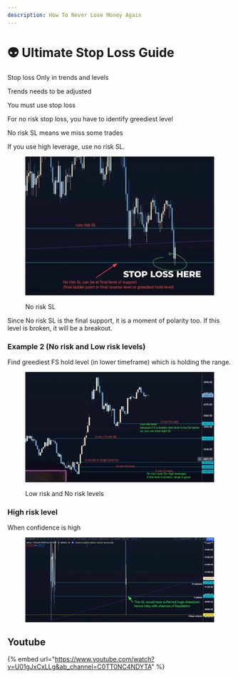 ```yaml
---
description: How To Never Lose Money Again
---
```


# 👽 Ultimate Stop Loss Guide

Stop loss Only in trends and levels

Trends needs to be adjusted

You must use stop loss

For no risk stop loss, you have to identify greediest level

No risk SL means we miss some trades

If you use high leverage, use no risk SL.

<figure><img src="../.gitbook/assets/image (13) (1).png" alt=""><figcaption><p>No risk SL</p></figcaption></figure>

Since No risk SL is the final support, it is a moment of polarity too. If this level is broken, it will be a breakout.

### Example 2 (No risk and Low risk levels)

Find greediest FS hold level (in lower timeframe) which is holding the range.

<figure><img src="../.gitbook/assets/image (18).png" alt=""><figcaption><p>Low risk and No risk levels</p></figcaption></figure>

### High risk level

When confidence is high

<figure><img src="../.gitbook/assets/image (2) (1).png" alt=""><figcaption></figcaption></figure>

## Youtube

{% embed url="https://www.youtube.com/watch?v=U01gJxCxLLg&ab_channel=C0TT0NC4NDYTA" %}
